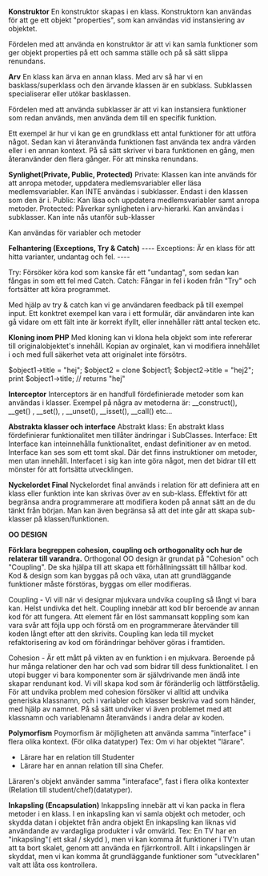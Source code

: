 **Konstruktor**
En konstruktor skapas i en klass. Konstruktorn kan användas för att ge ett objekt "properties", som kan användas vid instansiering av objektet.

Fördelen med att använda en konstruktor är att vi kan samla funktioner som ger objekt properties på ett och samma ställe och på så sätt slippa renundans.

**Arv**
En klass kan ärva en annan klass. Med arv så har vi en basklass/superklass och den ärvande klassen är en subklass. Subklassen specialiserar eller utökar basklassen.

Fördelen med att använda subklasser är att vi kan instansiera funktioner som redan används, men använda dem till en specifik funktion.


Ett exempel är hur vi kan ge en grundklass ett antal funktioner för att utföra något. Sedan kan vi återanvända funktionen fast använda tex andra värden eller i en annan kontext.
På så sätt skriver vi bara funktionen en gång, men återanvänder den flera gånger. För att minska renundans. 

**Synlighet(Private, Public, Protected)**
Private: Klassen kan inte används för att anropa metoder, uppdatera medlemsvariabler eller läsa medlemsvariabler. Kan INTE användas i subklasser. Endast i den klassen som den är i. 
Public: Kan läsa och uppdatera medlemsvariabler samt anropa metoder.
Protected: Påverkar synligheten i arv-hierarki. Kan användas i subklasser. Kan inte nås utanför sub-klasser

Kan användas för variabler och metoder

**Felhantering (Exceptions, Try & Catch)**
---- Exceptions: Är en klass för att hitta varianter, undantag och fel. ----

Try: Försöker köra kod som kanske får ett "undantag", som sedan kan fångas in som ett fel med Catch.
Catch: Fångar in fel i koden från "Try" och fortsätter att köra programmet.

Med hjälp av try & catch kan vi ge användaren feedback på till exempel input. Ett konktret exempel kan vara i ett formulär, där användaren inte kan gå vidare om ett fält inte är korrekt ifyllt, eller innehåller rätt antal tecken etc.

**Kloning inom PHP**
Med kloning kan vi klona hela objekt som inte refererar till originalobjektet's innehåll.
Kopian av orginalet, kan vi modifiera innehållet i och med full säkerhet veta att originalet inte försötrs. 


$object1->title = "hej";
$object2 = clone $object1;
$object2->title = "hej2";
print $object1->title; // returns "hej"


**Interceptor**
Interceptors är en handfull fördefinierade metoder som kan användas i klasser.
Exempel på några av metoderna är:  __construct(), __get() , __set(), , __unset(), __isset(), __call() etc... 


**Abstrakta klasser och interface**
Abstrakt klass: En abstrakt klass fördefinierar funktionalitet men tillåter ändringar i SubClasses.
Interface: Ett Interface kan inteinnehålla funktionalitet, endast definitioner av en metod. Interface kan ses som ett tomt skal. Där det finns instruktioner om metoder, men utan innehåll. Interfacet i sig kan inte göra något, men det bidrar till ett mönster för att fortsätta utvecklingen.

**Nyckelordet Final**
Nyckelordet final används i relation för att definiera att en klass eller funktion inte kan skrivas över av en sub-klass.
Effektivt för att begränsa andra programmerare att modifiera koden på annat sätt an de du tänkt från början.
Man kan även begränsa så att det inte går att skapa sub-klasser på klassen/funktionen.

   **OO DESIGN**

**Förklara begreppen cohesion, coupling och orthogonality och hur de relaterar till varandra.**
Orthogonal OO design är grundat på "Cohesion" och "Coupling".  De ska hjälpa till att skapa ett förhållningssätt
till hållbar kod. Kod & design som kan byggas på och växa, utan att grundläggande funktioner måste förstöras, byggas om eller modifieras.


Coupling - Vi vill när vi designar mjukvara undvika coupling så långt vi bara kan. Helst undivka det helt. 
Coupling innebär att kod blir beroende av annan kod för att fungera. Att element får en löst sammansatt koppling
som kan vara svår att föjla upp och förstå om en programmerare återvänder till koden långt efter att den skrivits. Coupling kan leda
till mycket refaktorisering av kod om förändringar behöver göras i framtiden.

Cohesion - Är ett mått på vikten av en funktion i en mjukvara. Beroende på hur många relationer den har och vad som bidrar till dess funktionalitet.
I en utopi bugger vi bara komponenter som är självdrivande men ändå inte skapar rendunant kod. Vi vill skapa kod som är föränderlig och lättförståelig. 
För att undvika problem med cohesion försöker vi alltid att undvika generiska klassnamn, och i variabler och klasser beskriva vad som händer, med hjälp av namnet.
På så sätt undviker vi även problemet med att klassnamn och variablenamn återanvänds i andra delar av koden.

**Polymorfism**
Poymorfism är möjligheten att använda samma "interface" i flera olika kontext. (För olika datatyper)
Tex: 
Om vi har objektet "lärare". 
 - Lärare har en relation till Studenter
 - Lärare har en annan relation till sina Chefer. 
 
 Läraren's objekt använder samma "interaface", fast i flera olika kontexter (Relation till student/chef)(datatyper).
 
**Inkapsling (Encapsulation)**
Inkappsling innebär att vi kan packa in flera metoder i en klass.
I en inkapsling kan vi samla objekt och metoder, och skydda datan i objektet från andra objekt
En inkapsling kan liknas vid användande av vardagliga produkter i vår omvärld. 
Tex: 
En TV har en "inkapsling"( ett skal / skydd ), men vi kan komma åt funktioner i TV'n utan att ta bort skalet, genom att använda
en fjärrkontroll. Allt i inkapslingen är skyddat, men vi kan komma åt grundläggande funktioner som "utvecklaren" valt att
låta oss kontrollera. 
